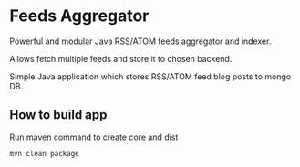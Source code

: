 # Feeds Aggregator

Powerful and modular Java RSS/ATOM feeds aggregator and indexer.

Allows fetch multiple feeds and store it to chosen backend.

Simple Java application which stores RSS/ATOM feed blog posts to mongo DB.



## How to build app

Run maven command to create core and dist
```
mvn clean package
```

